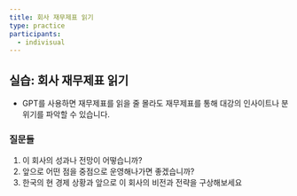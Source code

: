 ```yaml
---
title: 회사 재무제표 읽기
type: practice
participants:
  - indivisual
---
```

## 실습: 회사 재무제표 읽기

- GPT를 사용하면 재무제표를 읽을 줄 몰라도 재무제표를 통해 대강의 인사이트나 분위기를 파악할 수 있습니다. 

### 질문들

1. 이 회사의 성과나 전망이 어떻습니까?
2. 앞으로 어떤 점을 중점으로 운영해나가면 좋겠습니까?
3. 한국의 현 경제 상황과 앞으로 이 회사의 비전과 전략을 구상해보세요